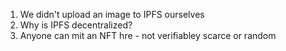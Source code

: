 1. We didn't upload an image to IPFS ourselves
2. Why is IPFS decentralized?
3. Anyone can mit an NFT hre - not verifiabley scarce or random
